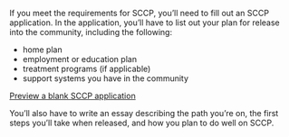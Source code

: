 If you meet the requirements for SCCP, you’ll need to fill out an SCCP application. In the application, you’ll have to list out your plan for release into the community, including the following:

- home plan
- employment or education plan
- treatment programs (if applicable)
- support systems you have in the community

[Preview a blank SCCP application]()

You’ll also have to write an essay describing the path you’re on, the first steps you’ll take when released, and how you plan to do well on SCCP.
